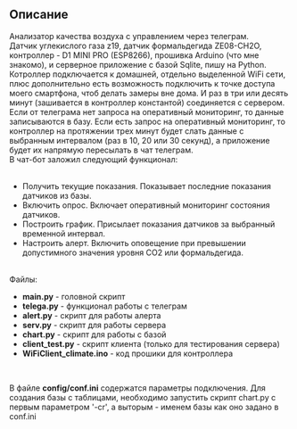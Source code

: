 <h2>Описание</h2>
Анализатор качества воздуха с управлением через телеграм.<br>
Датчик углекислого газа z19, датчик формальдегида ZE08-CH2O, контроллер - D1 MINI PRO (ESP8266), 
прошивка Arduino (что мне знакомо), и серверное приложение 
с базой Sqlite, пишу на Python.<br>
Котроллер подключается к домашней, 
отдельно выделенной WiFi сети, плюс дополнительно есть возможность 
подключить к точке доступа моего смартфона, чтоб делать замеры вне дома. 
И раз в три или десять минут (зашивается в контроллер константой) соединяется с сервером.
Если от телеграма нет запроса на оперативный мониторинг, 
то данные записываются в базу. Если есть запрос на оперативный мониторинг, 
то контроллер на протяжении трех минут будет слать данные с выбранным интервалом (раз в 10, 20 или 30 секунд), 
а приложение будет их напрямую пересылать в чат телеграм.<br>
В чат-бот заложил следующий функционал:<br>
<br>
<ul>
<li>Получить текущие показания. Показывает последние показания датчиков из базы.</li>
<li>Включить опрос. Включает оперативный мониторинг состояния датчиков.</li>
<li>Построить график. Присылает показания датчиков за выбранный временной интервал.</li>
<li>Настроить алерт. Включить оповещение при превышении допустимного значения уровня СО2 или формальдегида. </li>
</ul><br>
Файлы:<br>
<ul>
<li><b>main.py</b> - головной скрипт</li>
<li><b>telega.py</b> - функционал работы с телеграм</li>
<li><b>alert.py</b> - скрипт для работы алерта</li>
<li><b>serv.py</b> - скрипт для работы сервера</li>
<li><b>chart.py</b> - скрипт для работы с базой</li>
<li><b>client_test.py</b> - скрипт клиента (только для тестирования сервера) </li>
<li><b>WiFiClient_climate.ino</b> - код прошики для контроллера </li>
</ul>
</b><br>

В файле <b>config/conf.ini</b> содержатся параметры подключения. Для создания базы с таблицами, необходимо запустить скрипт chart.py с первым параметром '-cr', а выторым - именем базы как оно задано в conf.ini<br><br><br>